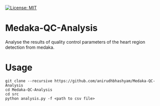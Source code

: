 [![License: MIT](https://img.shields.io/badge/License-MIT-yellow.svg)](https://opensource.org/licenses/MIT)

# Medaka-QC-Analysis
Analyse the results of quality control parameters of the heart region detection from medaka.

# Usage

```
git clone --recursive https://github.com/anirudhbhashyam/Medaka-QC-Analysis
cd Medaka-QC-Analysis
cd src
python analysis.py -f <path to csv file>
```